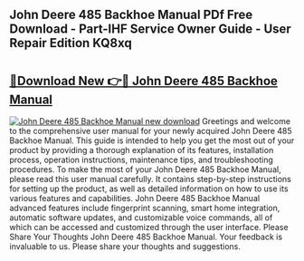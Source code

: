 ## John Deere 485 Backhoe Manual PDf Free Download - Part-IHF Service Owner Guide - User Repair Edition KQ8xq

# <h2><a href="http://bc88229.oget.top/?id=John+Deere+485+Backhoe+Manual">🔗Download New 👉🔴 John Deere 485 Backhoe Manual</a></h2>

[![John Deere 485 Backhoe Manual new download](https://i.imgur.com/5g1atiW.png)](http://bc88229.oget.top/?id=John+Deere+485+Backhoe+Manual)
Greetings and welcome to the comprehensive user manual for your newly acquired John Deere 485 Backhoe Manual. This guide is intended to help you get the most out of your product by providing a thorough explanation of its features, installation process, operation instructions, maintenance tips, and troubleshooting procedures. To make the most of your John Deere 485 Backhoe Manual, please read this user manual carefully. It contains step-by-step instructions for setting up the product, as well as detailed information on how to use its various features and capabilities. John Deere 485 Backhoe Manual advanced features include fingerprint scanning, smart home integration, automatic software updates, and customizable voice commands, all of which can be accessed and customized through the user interface. Please Share Your Thoughts John Deere 485 Backhoe Manual. Your feedback is invaluable to us. Please share your thoughts and suggestions.
